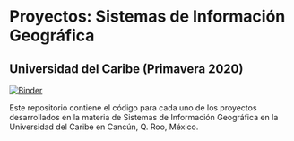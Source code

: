# Proyectos: Sistemas de Información Geográfica

## Universidad del Caribe (Primavera 2020)

[![Binder](https://mybinder.org/badge_logo.svg)](https://mybinder.org/v2/gh/ferxohn/proyectos_sistemas_informacion_geografica/master)

Este repositorio contiene el código para cada uno de los proyectos desarrollados en la materia de Sistemas de Información Geográfica en la Universidad del Caribe en Cancún, Q. Roo, México.